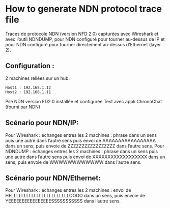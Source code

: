# How to generate NDN protocol trace file

Traces de protocole NDN (version NFD 2.0) capturées avec Wireshark et avec l’outil NDNDUMP, pour NDN configuré pour tourner au-dessus de IP et pour NDN configuré pour tourner directement au-dessus d’Ethernet (layer 2).

## Configuration :

2 machines reliées sur un hub.

```
Host1 : 192.168.1.12
Host2 : 192.168.1.11
```

Pile NDN version FD2.0 installée et configurée
Test avec appli ChronoChat (fourni par NDN)

## Scénario pour NDN/IP:

Pour Wireshark : échanges entres les 2 machines : phrase dans un sens puis une autre dans l’autre sens puis envoi de AAAAAAAAAAAAAAAAA dans un sens, puis envoie de ZZZZZZZZZZZZZZZZZ dans l’autre sens.
Pour NDNDUMP : échanges entres les 2 machines : phrase dans un sens puis une autre dans l’autre sens puis envoi de XXXXXXXXXXXXXXXXXX dans un sens, puis envoie de WWWWWWWWWWWW dans l’autre sens.

## Scénario pour NDN/Ethernet:

Pour Wireshark : échanges entres les 2 machines : envoi de HELLLLLLLLLLLLLLLLLLLLLLLOOOO  dans un sens, puis envoie de YEEEEEEEEEEEEEEEESSSSSSSSSSS dans l’autre sens.
